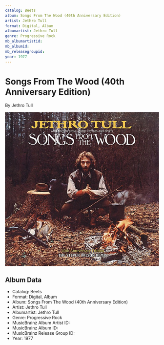 ```yaml
---
catalog: Beets
album: Songs From The Wood (40th Anniversary Edition)
artist: Jethro Tull
format: Digital, Album
albumartist: Jethro Tull
genre: Progressive Rock
mb_albumartistid: 
mb_albumid: 
mb_releasegroupid: 
year: 1977
---
```


# Songs From The Wood (40th Anniversary Edition)

By Jethro Tull

![](../../assets/beetscovers/Jethro_Tull-Songs_From_The_Wood_40th_Anniversary_Edition.jpg)

## Album Data

- Catalog: Beets
- Format: Digital, Album
- Album: Songs From The Wood (40th Anniversary Edition)
- Artist: Jethro Tull
- Albumartist: Jethro Tull
- Genre: Progressive Rock
- MusicBrainz Album Artist ID: 
- MusicBrainz Album ID: 
- MusicBrainz Release Group ID: 
- Year: 1977

